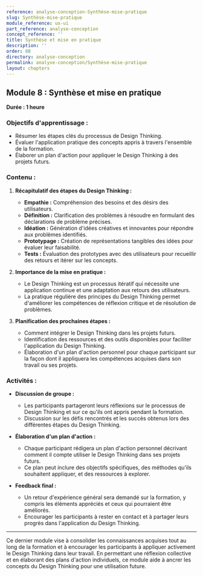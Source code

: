 ```yaml
---
reference: analyse-conception-Synthèse-mise-pratique
slug: Synthèse-mise-pratique
module_reference: ux-ui
part_reference: analyse-conception
concept_reference: ''
title: Synthèse et mise en pratique
description: ''
order: 88
directory: analyse-conception
permalink: analyse-conception/Synthèse-mise-pratique
layout: chapters
---
```

## **Module 8 : Synthèse et mise en pratique**  
**Durée : 1 heure**

### **Objectifs d'apprentissage :**
- Résumer les étapes clés du processus de Design Thinking.
- Évaluer l'application pratique des concepts appris à travers l'ensemble de la formation.
- Élaborer un plan d'action pour appliquer le Design Thinking à des projets futurs.

### **Contenu :**

1. **Récapitulatif des étapes du Design Thinking :**
   - **Empathie :** Compréhension des besoins et des désirs des utilisateurs.
   - **Définition :** Clarification des problèmes à résoudre en formulant des déclarations de problème précises.
   - **Idéation :** Génération d'idées créatives et innovantes pour répondre aux problèmes identifiés.
   - **Prototypage :** Création de représentations tangibles des idées pour évaluer leur faisabilité.
   - **Tests :** Évaluation des prototypes avec des utilisateurs pour recueillir des retours et itérer sur les concepts.

2. **Importance de la mise en pratique :**
   - Le Design Thinking est un processus itératif qui nécessite une application continue et une adaptation aux retours des utilisateurs.
   - La pratique régulière des principes du Design Thinking permet d'améliorer les compétences de réflexion critique et de résolution de problèmes.

3. **Planification des prochaines étapes :**
   - Comment intégrer le Design Thinking dans les projets futurs.
   - Identification des ressources et des outils disponibles pour faciliter l'application du Design Thinking.
   - Élaboration d'un plan d'action personnel pour chaque participant sur la façon dont il appliquera les compétences acquises dans son travail ou ses projets.

### **Activités :**

- **Discussion de groupe :**
  - Les participants partageront leurs réflexions sur le processus de Design Thinking et sur ce qu'ils ont appris pendant la formation.
  - Discussion sur les défis rencontrés et les succès obtenus lors des différentes étapes du Design Thinking.

- **Élaboration d'un plan d'action :**
  - Chaque participant rédigera un plan d'action personnel décrivant comment il compte utiliser le Design Thinking dans ses projets futurs.
  - Ce plan peut inclure des objectifs spécifiques, des méthodes qu'ils souhaitent appliquer, et des ressources à explorer.

- **Feedback final :**
  - Un retour d'expérience général sera demandé sur la formation, y compris les éléments appréciés et ceux qui pourraient être améliorés.
  - Encourager les participants à rester en contact et à partager leurs progrès dans l'application du Design Thinking.

---

Ce dernier module vise à consolider les connaissances acquises tout au long de la formation et à encourager les participants à appliquer activement le Design Thinking dans leur travail. En permettant une réflexion collective et en élaborant des plans d'action individuels, ce module aide à ancrer les concepts du Design Thinking pour une utilisation future.